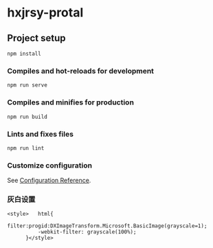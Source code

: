 # hxjrsy-protal

## Project setup
```
npm install
```

### Compiles and hot-reloads for development
```
npm run serve
```

### Compiles and minifies for production
```
npm run build
```

### Lints and fixes files
```
npm run lint
```

### Customize configuration
See [Configuration Reference](https://cli.vuejs.org/config/).


### 灰白设置
```
<style>   html{
          filter:progid:DXImageTransform.Microsoft.BasicImage(grayscale=1);
          -webkit-filter: grayscale(100%);
      }</style>
```